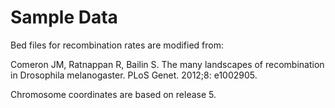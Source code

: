# Sample Data
Bed files for recombination rates are modified from:

Comeron JM, Ratnappan R, Bailin S. The many landscapes of recombination in Drosophila melanogaster. PLoS Genet. 2012;8: e1002905.

Chromosome coordinates are based on release 5.

